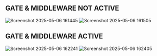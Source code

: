 ## GATE & MIDDLEWARE NOT ACTIVE
![Screenshot 2025-05-06 161445](https://github.com/user-attachments/assets/a251b174-b231-4e81-bf27-41d7ceb7e411)
![Screenshot 2025-05-06 161505](https://github.com/user-attachments/assets/6af90ff3-7ed1-47d1-9487-2d2a10e0fcd8)

## GATE & MIDDLEWARE ACTIVE
![Screenshot 2025-05-06 162241](https://github.com/user-attachments/assets/32c98794-2844-43c1-bc76-ba4321e5875d)
![Screenshot 2025-05-06 162405](https://github.com/user-attachments/assets/667140d3-7a55-41ad-bbf7-729597a7b5aa)
